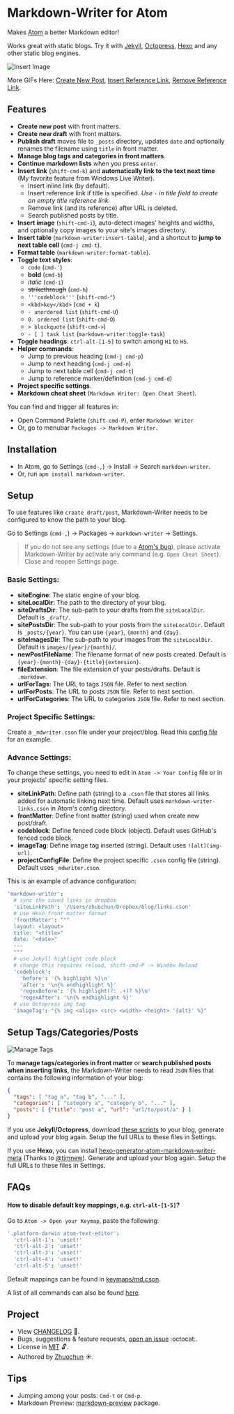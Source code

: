 # Markdown-Writer for Atom

Makes [Atom](https://atom.io/) a better Markdown editor!

Works great with static blogs. Try it with [Jekyll](http://jekyllrb.com/), [Octopress](http://octopress.org/), [Hexo](http://hexo.io/) and any other static blog engines.

![Insert Image](http://i.imgur.com/s9ekMns.gif)

More GIFs Here: [Create New Post](http://i.imgur.com/BwntxhB.gif), [Insert Reference Link](http://i.imgur.com/L67TqyF.gif), [Remove Reference Link](http://i.imgur.com/TglzeJV.gif).

## Features

- **Create new post** with front matters.
- **Create new draft** with front matters.
- **Publish draft** moves file to `_posts` directory, updates `date` and optionally renames the filename using `title` in front matter.
- **Manage blog tags and categories in front matters**.
- **Continue markdown lists** when you press `enter`.
- **Insert link** (`shift-cmd-k`) and **automatically link to the text next time** (My favorite feature from Windows Live Writer).
  - Insert inline link (by default).
  - Insert reference link if title is specified. _Use `-` in title field to create an empty title reference link._
  - Remove link (and its reference) after URL is deleted.
  - Search published posts by title.
- **Insert image** (`shift-cmd-i`), auto-detect images' heights and widths, and optionally copy images to your site's images directory.
- **Insert table** (`markdown-writer:insert-table`), and a shortcut to **jump to next table cell** (`cmd-j cmd-t`).
- **Format table** (`markdown-writer:format-table`).
- **Toggle text styles**:
  - `code` (`cmd-'`)
  - **bold** (`cmd-b`)
  - _italic_ (`cmd-i`)
  - ~~strikethrough~~ (`cmd-h`)
  - `'''codeblock'''` (`shift-cmd-"`)
  - `<kbd>key</kbd>` (`cmd + k`)
  - `- unordered list` (`shift-cmd-U`)
  - `0. ordered list` (`shift-cmd-O`)
  - `> blockquote` (`shift-cmd->`)
  - `- [ ] task list` (`markdown-writer:toggle-task`)
- **Toggle headings**: `ctrl-alt-[1-5]` to switch among `H1` to `H5`.
- **Helper commands**:
  - Jump to previous heading (`cmd-j cmd-p`)
  - Jump to next heading (`cmd-j cmd-n`)
  - Jump to next table cell (`cmd-j cmd-t`)
  - Jump to reference marker/definition (`cmd-j cmd-d`)
- **Project specific settings**.
- **Markdown cheat sheet** (`Markdown Writer: Open Cheat Sheet`).

You can find and trigger all features in:

- Open Command Palette (`shift-cmd-P`), enter `Markdown Writer`
- Or, go to menubar `Packages -> Markdown Writer`.

## Installation

- In Atom, go to Settings (`cmd-,`) -> Install -> Search `markdown-writer`.
- Or, run `apm install markdown-writer`.

## Setup

To use features like `create draft/post`, Markdown-Writer needs to be configured to know the path to your blog.

Go to Settings (`cmd-,`) -> Packages -> `markdown-writer` -> Settings.

> If you do not see any settings (due to a [Atom's bug][3ecd2daa]), please activate Markdown-Writer by activate any command (e.g. `Open Cheat Sheet`). Close and reopen Settings page.

### Basic Settings:

[3ecd2daa]: https://github.com/atom/settings-view/issues/356 "Viewing a package's settings should activate it"

- **siteEngine**: The static engine of your blog.
- **siteLocalDir**: The path to the directory of your blog.
- **siteDraftsDir**: The sub-path to your drafts from the `siteLocalDir`. Default is `_draft/`.
- **sitePostsDir**: The sub-path to your posts from the `siteLocalDir`. Default is `_posts/{year}`. You can use `{year}`, `{month}` and `{day}`.
- **siteImagesDir**: The sub-path to your images from the `siteLocalDir`. Default is `images/{year}/{month}/`.
- **newPostFileName**: The filename format of new posts created. Default is `{year}-{month}-{day}-{title}{extension}`.
- **fileExtension**: The file extension of your posts/drafts. Default is `.markdown`.
- **urlForTags**: The URL to tags `JSON` file. Refer to next section.
- **urlForPosts**: The URL to posts `JSON` file. Refer to next section.
- **urlForCategories**: The URL to categories `JSON` file. Refer to next section.

### Project Specific Settings:

Create a `_mdwriter.cson` file under your project/blog. Read this [config file][example_config] for an example.

[example_config]: https://github.com/zhuochun/zhuochun.github.io/blob/cb34e3c16d42c52b281c34920ad55bbca223ac23/_mdwriter.cson "zhuochun.github.io"

### Advance Settings:

To change these settings, you need to edit in `Atom -> Your Config` file or in your projects' specific setting files.

- **siteLinkPath**: Define path (string) to a `.cson` file that stores all links added for automatic linking next time. Default uses `markdown-writer-links.cson` in Atom's config directory.
- **frontMatter**: Define front matter (string) used when create new post/draft.
- **codeblock**: Define fenced code block (object). Default uses GitHub's fenced code block.
- **imageTag**: Define image tag inserted (string). Default uses `![alt](img-url)`.
- **projectConfigFile**: Define the project specific `.cson` config file (string). Default uses `_mdwriter.cson`.

This is an example of advance configuration:

```coffee
'markdown-writer':
  # sync the saved links in dropbox
  'siteLinkPath': '/Users/zhuochun/Dropbox/blog/links.cson'
  # use Hexo front matter format
  'frontMatter': """
  layout: <layout>
  title: "<title>"
  date: "<date>"
  ---
  """
  # use Jekyll highlight code block
  # change this requires reload, shift-cmd-P -> Window Reload
  'codeblock':
    'before': '{% highlight %}\n'
    'after': '\n{% endhighlight %}'
    'regexBefore': '{% highlight(?: .+)? %}\n'
    'regexAfter': '\n{% endhighlight %}'
  # use Octopress img tag
  'imageTag': "{% img <align> <src> <width> <height> '{alt}' %}"
```

## Setup Tags/Categories/Posts

![Manage Tags](http://i.imgur.com/amt2m0Y.png)

To **manage tags/categories in front matter** or **search published posts when inserting links**, the Markdown-Writer needs to read `JSON` files that contains the following information of your blog:

```json
{
  "tags": [ "tag a", "tag b", "..." ],
  "categories": [ "category a", "category b", "..." ],
  "posts": [ {"title": "post a", "url": "url/to/post/a" } ]
}
```

If you use **Jekyll/Octopress**, download [these scripts](https://gist.github.com/zhuochun/fe127356bcf8c07ae1fb) to your blog, generate and upload your blog again. Setup the full URLs to these files in Settings.

If you use **Hexo**, you can install [hexo-generator-atom-markdown-writer-meta](https://github.com/timnew/hexo-generator-atom-markdown-writer-meta) (Thanks to [@timnew](https://github.com/timnew)). Generate and upload your blog again. Setup the full URLs to these files in Settings.

## FAQs

#### How to disable default key mappings, e.g. `ctrl-alt-[1-5]`?

Go to `Atom -> Open your Keymap`, paste the following:

```coffee
'.platform-darwin atom-text-editor':
  'ctrl-alt-1': 'unset!'
  'ctrl-alt-2': 'unset!'
  'ctrl-alt-3': 'unset!'
  'ctrl-alt-4': 'unset!'
  'ctrl-alt-5': 'unset!'
```

Default mappings can be found in [keymaps/md.cson](https://github.com/zhuochun/md-writer/blob/master/keymaps/keymap.cson).

A list of all commands can also be found [here](https://github.com/zhuochun/md-writer/blob/master/package.json).

## Project

- View [CHANGELOG][e45121fa] :notebook_with_decorative_cover:.
- Bugs, suggestions & feature requests, [open an issue][e6ad7ed1] :octocat:.
- License in [MIT][6a9a3773] :unlock:.
- Authored by [Zhuochun][41ae693b] :sunny:.

[e45121fa]: https://github.com/zhuochun/md-writer/blob/master/CHANGELOG.md
[e6ad7ed1]: https://github.com/zhuochun/md-writer/issues
[6a9a3773]: https://github.com/zhuochun/md-writer/blob/master/LICENSE.md
[41ae693b]: https://github.com/zhuochun

## Tips

- Jumping among your posts: `Cmd-t` or `Cmd-p`.
- Markdown Preview: [markdown-preview](https://atom.io/packages/markdown-preview) package.
